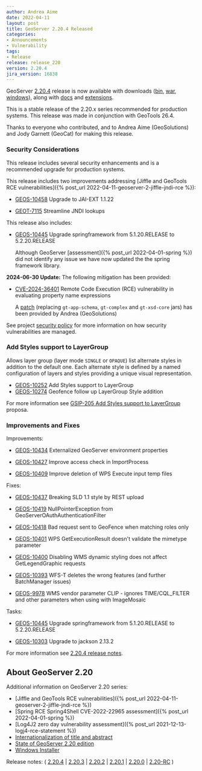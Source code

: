 ```yaml
---
author: Andrea Aime
date: 2022-04-11
layout: post
title: GeoServer 2.20.4 Released
categories:
- Announcements
- Vulnerability
tags:
- Release
release: release_220
version: 2.20.4
jira_version: 16838
---
```


GeoServer [2.20.4](/release/2.20.4/) release is now available with downloads ([bin](https://sourceforge.net/projects/geoserver/files/GeoServer/2.20.4/geoserver-2.20.4-bin.zip/download), [war](https://sourceforge.net/projects/geoserver/files/GeoServer/2.20.4/geoserver-2.20.4-war.zip/download), [windows](https://sourceforge.net/projects/geoserver/files/GeoServer/2.20.4/GeoServer-2.20.4-winsetup.exe/download)), along with [docs](https://sourceforge.net/projects/geoserver/files/GeoServer/2.20.4/geoserver-2.20.4-htmldoc.zip/download) and [extensions](https://sourceforge.net/projects/geoserver/files/GeoServer/2.20.4/extensions/).

This is a stable release of the 2.20.x series recommended for production systems. This release was made in conjunction with GeoTools 26.4.

Thanks to everyone who contributed, and to Andrea Aime (GeoSolutions) and Jody Garnett (GeoCat) for making this release.


### Security Considerations

This release includes several security enhancements and is a recommended upgrade for production systems.

This release includes two improvements addressing [Jiffle and GeoTools RCE vulnerabilities]({% post_url 2022-04-11-geoserver-2-jiffle-jndi-rce %}):

* [GEOS-10458](https://osgeo-org.atlassian.net/browse/GEOS-10458) Upgrade to JAI-EXT 1.1.22

* [GEOT-7115](https://osgeo-org.atlassian.net/browse/GEOT-7115) Streamline JNDI lookups

This release also includes:

* [GEOS-10445](https://osgeo-org.atlassian.net/browse/GEOS-10445) Upgrade springframework from 5.1.20.RELEASE to 5.2.20.RELEASE
  
  Although GeoServer [assessment]({% post_url 2022-04-01-spring %}) did not identify any issue we have now updated the the spring framework library.

**2024-06-30 Update:** The following mitigation has been provided:

* [CVE-2024-36401](https://github.com/geoserver/geoserver/security/advisories/GHSA-6jj6-gm7p-fcvv) Remote Code Execution (RCE) vulnerability in evaluating property name expressions

  A [patch](https://sourceforge.net/projects/geoserver/files/GeoServer/2.20.4/geoserver-2.20.4-patches.zip/download) (replacing `gt-app-schema`, `gt-complex` and `gt-xsd-core` jars) has been provided by Andrea (GeoSolutions)

See project [security policy](https://github.com/geoserver/geoserver/blob/main/SECURITY.md) for more information on how security vulnerabilities are managed. 

### Add Styles support to LayerGroup

Allows layer group (layer mode `SINGLE` or `OPAQUE`) list alternate styles in addition to the default one. Each alternate style is
defined by a named configuration of layers and styles providing a unique visual representation.

* [GEOS-10252](https://osgeo-org.atlassian.net/browse/GEOS-10252) Add Styles support to LayerGroup
* [GEOS-10274](https://osgeo-org.atlassian.net/browse/GEOS-10274) Geofence follow up LayerGroup Style addition

For more information see [GSIP-205 Add Styles support to LayerGroup](https://github.com/geoserver/geoserver/wiki/GSIP-205) proposa.

### Improvements and Fixes

Improvements:

* [GEOS-10434](https://osgeo-org.atlassian.net/browse/GEOS-10434) Externalized GeoServer environment properties

* [GEOS-10427](https://osgeo-org.atlassian.net/browse/GEOS-10427) Improve access check in ImportProcess

* [GEOS-10409](https://osgeo-org.atlassian.net/browse/GEOS-10409) Improve deletion of WPS Execute input temp files

Fixes:

* [GEOS-10437](https://osgeo-org.atlassian.net/browse/GEOS-10437) Breaking SLD 1.1 style by REST upload

* [GEOS-10419](https://osgeo-org.atlassian.net/browse/GEOS-10419) NullPointerException from GeoServerOAuthAuthenticationFilter

* [GEOS-10418](https://osgeo-org.atlassian.net/browse/GEOS-10418) Bad request sent to GeoFence when matching roles only

* [GEOS-10401](https://osgeo-org.atlassian.net/browse/GEOS-10401) WPS GetExecutionResult doesn't validate the mimetype parameter

* [GEOS-10400](https://osgeo-org.atlassian.net/browse/GEOS-10400) Disabling WMS dynamic styling does not affect GetLegendGraphic requests

* [GEOS-10393](https://osgeo-org.atlassian.net/browse/GEOS-10393) WFS-T deletes the wrong features \(and further BatchManager issues\)

* [GEOS-9978](https://osgeo-org.atlassian.net/browse/GEOS-9978) WMS vendor parameter CLIP - ignores TIME/CQL\_FILTER and other parameters when using with ImageMosaic

Tasks:

* [GEOS-10445](https://osgeo-org.atlassian.net/browse/GEOS-10445) Upgrade springframework from 5.1.20.RELEASE to 5.2.20.RELEASE

* [GEOS-10303](https://osgeo-org.atlassian.net/browse/GEOS-10303) Upgrade to jackson 2.13.2

For more information see [2.20.4 release notes](https://github.com/geoserver/geoserver/releases/tag/2.20.4).

## About GeoServer 2.20

Additional information on GeoServer 2.20 series:

* [Jiffle and GeoTools RCE vulnerabilities]({% post_url 2022-04-11-geoserver-2-jiffle-jndi-rce %})
* [Spring RCE Spring4Shell CVE-2022-22965 assessment]({% post_url 2022-04-01-spring %})
* [Log4J2 zero day vulnerability assessment]({% post_url 2021-12-13-logj4-rce-statement %})
* [Internationalization of title and abstract](https://docs.geoserver.org/latest/en/user/services/internationalization/index.html)
* [State of GeoServer 2.20 edition](https://docs.google.com/presentation/d/19Cmld0_VFePh1g4qUSfqNWWB0t-teClFpT3eUqpYGos/edit?usp=sharing)
* [Windows Installer](https://docs.geoserver.org/stable/en/user/installation/win_installer.html) 

Release notes: ( [2.20.4](https://github.com/geoserver/geoserver/releases/tag/2.20.4)
\| [2.20.3](https://github.com/geoserver/geoserver/releases/tag/2.20.3)
\| [2.20.2](https://github.com/geoserver/geoserver/releases/tag/2.20.2)
\| [2.20.1](https://github.com/geoserver/geoserver/releases/tag/2.20.1)
\| [2.20.0](https://github.com/geoserver/geoserver/releases/tag/2.20.0)
\| [2.20-RC](https://github.com/geoserver/geoserver/releases/tag/2.20-RC) )

